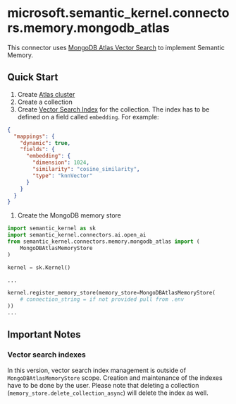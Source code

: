 # microsoft.semantic_kernel.connectors.memory.mongodb_atlas

This connector uses [MongoDB Atlas Vector Search](https://www.mongodb.com/products/platform/atlas-vector-search) to implement Semantic Memory.

## Quick Start

1. Create [Atlas cluster](https://www.mongodb.com/docs/atlas/getting-started/)
1. Create a collection
1. Create [Vector Search Index](https://www.mongodb.com/docs/atlas/atlas-search/field-types/knn-vector/) for the collection.
   The index has to be defined on a field called `embedding`. For example:

```json {"id":"01J6KPQER6B9YQ6P75AVNPWSXB"}
{
  "mappings": {
    "dynamic": true,
    "fields": {
      "embedding": {
        "dimension": 1024,
        "similarity": "cosine_similarity",
        "type": "knnVector"
      }
    }
  }
}
```

1. Create the MongoDB memory store

```python {"id":"01J6KPQER6B9YQ6P75AYDMKRXB"}
import semantic_kernel as sk
import semantic_kernel.connectors.ai.open_ai
from semantic_kernel.connectors.memory.mongodb_atlas import (
    MongoDBAtlasMemoryStore
)

kernel = sk.Kernel()

...

kernel.register_memory_store(memory_store=MongoDBAtlasMemoryStore(
    # connection_string = if not provided pull from .env
))
...

```

## Important Notes

### Vector search indexes

In this version, vector search index management is outside of `MongoDBAtlasMemoryStore` scope.
Creation and maintenance of the indexes have to be done by the user. Please note that deleting a collection
(`memory_store.delete_collection_async`) will delete the index as well.
